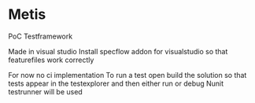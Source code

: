 # Metis
PoC Testframework

Made in visual studio
Install specflow addon for visualstudio so that featurefiles work correctly

For now no ci implementation 
To run a test open build the solution so that tests appear in the testexplorer and then either run or debug
Nunit testrunner will be used
